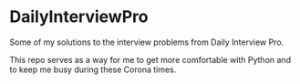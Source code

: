 # DailyInterviewPro
Some of my solutions to the interview problems from Daily Interview Pro. 

This repo serves as a way for me to get more comfortable with Python and to keep me busy during these Corona times.
